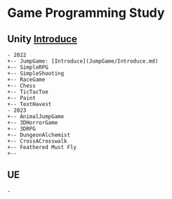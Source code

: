 # Game Programming Study
## Unity [Introduce](JumpGame/Introduce.md)
```
- 2022
+-- JumpGame: [Introduce](JumpGame/Introduce.md)
+-- SimpleRPG
+-- SimpleShooting
+-- RaceGame
+-- Chess
+-- TicTacToe
+-- Paint
+-- TextHavest
- 2023
+-- AnimalJumpGame
+-- 3DHorrorGame
+-- 3DRPG
+-- DungeonAlchemist
+-- CrossACrosswalk
+-- Feathered Must Fly
+-- 
```
## UE
```
- 
```
